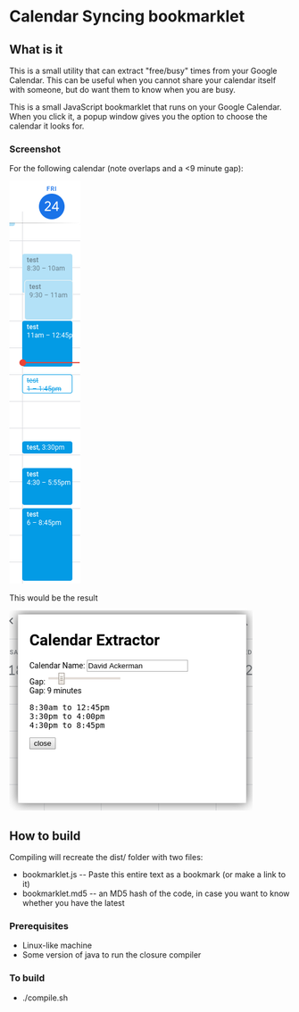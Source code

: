 # Calendar Syncing bookmarklet

## What is it

This is a small utility that can extract "free/busy" times from your
Google Calendar. This can be useful when you cannot share your
calendar itself with someone, but do want them to know when you are
busy.

This is a small JavaScript bookmarklet that runs on your Google
Calendar.  When you click it, a popup window gives you the option to
choose the calendar it looks for.

### Screenshot
For the following calendar (note overlaps and a <9 minute gap):

![Calendar](entries.png)

This would be the result

![Extractor window](extractor_window.png)


## How to build
Compiling will recreate the dist/ folder with two files:
* bookmarklet.js  -- Paste this entire text as a bookmark (or make a link to it)
* bookmarklet.md5 -- an MD5 hash of the code, in case you want to know whether you have the latest

### Prerequisites
* Linux-like machine
* Some version of java to run the closure compiler

### To build
* ./compile.sh
